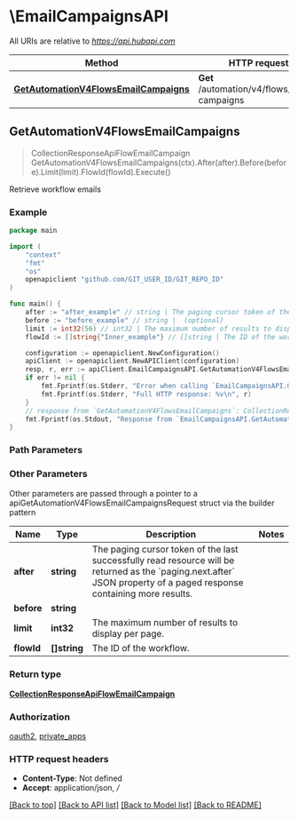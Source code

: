 # \EmailCampaignsAPI

All URIs are relative to *https://api.hubapi.com*

Method | HTTP request | Description
------------- | ------------- | -------------
[**GetAutomationV4FlowsEmailCampaigns**](EmailCampaignsAPI.md#GetAutomationV4FlowsEmailCampaigns) | **Get** /automation/v4/flows/email-campaigns | Retrieve workflow emails



## GetAutomationV4FlowsEmailCampaigns

> CollectionResponseApiFlowEmailCampaign GetAutomationV4FlowsEmailCampaigns(ctx).After(after).Before(before).Limit(limit).FlowId(flowId).Execute()

Retrieve workflow emails



### Example

```go
package main

import (
	"context"
	"fmt"
	"os"
	openapiclient "github.com/GIT_USER_ID/GIT_REPO_ID"
)

func main() {
	after := "after_example" // string | The paging cursor token of the last successfully read resource will be returned as the `paging.next.after` JSON property of a paged response containing more results. (optional)
	before := "before_example" // string |  (optional)
	limit := int32(56) // int32 | The maximum number of results to display per page. (optional)
	flowId := []string{"Inner_example"} // []string | The ID of the workflow. (optional)

	configuration := openapiclient.NewConfiguration()
	apiClient := openapiclient.NewAPIClient(configuration)
	resp, r, err := apiClient.EmailCampaignsAPI.GetAutomationV4FlowsEmailCampaigns(context.Background()).After(after).Before(before).Limit(limit).FlowId(flowId).Execute()
	if err != nil {
		fmt.Fprintf(os.Stderr, "Error when calling `EmailCampaignsAPI.GetAutomationV4FlowsEmailCampaigns``: %v\n", err)
		fmt.Fprintf(os.Stderr, "Full HTTP response: %v\n", r)
	}
	// response from `GetAutomationV4FlowsEmailCampaigns`: CollectionResponseApiFlowEmailCampaign
	fmt.Fprintf(os.Stdout, "Response from `EmailCampaignsAPI.GetAutomationV4FlowsEmailCampaigns`: %v\n", resp)
}
```

### Path Parameters



### Other Parameters

Other parameters are passed through a pointer to a apiGetAutomationV4FlowsEmailCampaignsRequest struct via the builder pattern


Name | Type | Description  | Notes
------------- | ------------- | ------------- | -------------
 **after** | **string** | The paging cursor token of the last successfully read resource will be returned as the &#x60;paging.next.after&#x60; JSON property of a paged response containing more results. | 
 **before** | **string** |  | 
 **limit** | **int32** | The maximum number of results to display per page. | 
 **flowId** | **[]string** | The ID of the workflow. | 

### Return type

[**CollectionResponseApiFlowEmailCampaign**](CollectionResponseApiFlowEmailCampaign.md)

### Authorization

[oauth2](../README.md#oauth2), [private_apps](../README.md#private_apps)

### HTTP request headers

- **Content-Type**: Not defined
- **Accept**: application/json, */*

[[Back to top]](#) [[Back to API list]](../README.md#documentation-for-api-endpoints)
[[Back to Model list]](../README.md#documentation-for-models)
[[Back to README]](../README.md)

